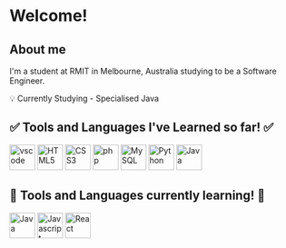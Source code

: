 <h1>Welcome!</h1>

<h2>About me</h2>

I'm a student at RMIT in Melbourne, Australia studying to be a Software Engineer.

💡 Currently Studying - Specialised Java

<h2> ✅ Tools and Languages I've Learned so far! ✅</h2>
<p align="left">
<img src="https://cdn.jsdelivr.net/gh/devicons/devicon/icons/vscode/vscode-original.svg" alt="vscode" width="45" height="45"/>
<img src="https://cdn.jsdelivr.net/gh/devicons/devicon@latest/icons/html5/html5-original-wordmark.svg" alt="HTML5" width="45" height="45"/>
<img src="https://cdn.jsdelivr.net/gh/devicons/devicon@latest/icons/css3/css3-original-wordmark.svg" alt="CSS3" width="45" height="45"/>
<img src="https://cdn.jsdelivr.net/gh/devicons/devicon/icons/php/php-original.svg" alt="php" width="45" height="45"/>
<img src="https://cdn.jsdelivr.net/gh/devicons/devicon@latest/icons/mysql/mysql-plain-wordmark.svg" alt="MySQL" width="45" height="45"/>
<img src="https://cdn.jsdelivr.net/gh/devicons/devicon@latest/icons/python/python-original-wordmark.svg" alt="Python" width="45" height="45"/>
<img src="https://cdn.jsdelivr.net/gh/devicons/devicon@latest/icons/java/java-original-wordmark.svg" alt="Java" width="45" height="45"/>     
</p>

<h2> 🚧 Tools and Languages currently learning! 🚧</h2>
<p align="left">
<img src="https://cdn.jsdelivr.net/gh/devicons/devicon@latest/icons/java/java-original-wordmark.svg" alt="Java" width="45" height="45"/>
<img src="https://cdn.jsdelivr.net/gh/devicons/devicon@latest/icons/javascript/javascript-original.svg" alt="Javascript" width="45" height="45"/>
<img src="https://cdn.jsdelivr.net/gh/devicons/devicon@latest/icons/react/react-original-wordmark.svg" alt="React" width="45" height="45"/>   
</p>

<!---
Nath-Hiccup/Nath-Hiccup is a ✨ special ✨ repository because its `README.md` (this file) appears on your GitHub profile.
You can click the Preview link to take a look at your changes.

PREVIOUS README

- 👋 Hi, I’m @Nath-Hiccup
- 
- 👀 I’m interested in Software Engineering and I'm currently studying Information Technology at RMIT in Australia.
- 
- 💞️ I’m looking to expand my understandiing of collaborating on GitHub ...
- 
- 📫 How to reach me ...
- ⚡ Fun fact: ...

--->

